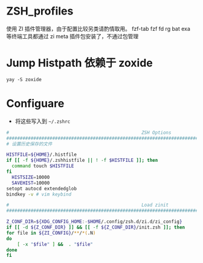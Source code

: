 # ZSH_profiles
使用 ZI 插件管理器，由于配置比较另类请酌情取用。
fzf-tab fzf fd rg bat exa 等终端工具都通过 zi meta 插件包安装了，不通过包管理

# Jump Histpath 依赖于 zoxide
`yay -S zoxide`

# Configuare
- 将这些写入到 `~/.zshrc`
```sh
#                                                 ZSH Options                                                #
##############################################################################################################
# 设置历史保存的文件

HISTFILE=${HOME}/.histfile
if [[ -f ${HOME}/.zshhistfile || ! -f $HISTFILE ]]; then
  command touch $HISTFILE
fi
  HISTSIZE=10000
  SAVEHIST=10000
setopt autocd extendedglob
bindkey -v # vim keybind

#                                                 Load zinit                                                 #
##############################################################################################################

Z_CONF_DIR=${XDG_CONFIG_HOME:-$HOME/.config/zsh.d/zi.d/zi_config}
if [[ -d ${Z_CONF_DIR} ]] && [[ -f ${Z_CONF_DIR}/init.zsh ]]; then
for file in ${ZI_CONFIG}/**/*(.N)
do
    [ -x "$file" ] &&  . "$file"
done
fi
```
